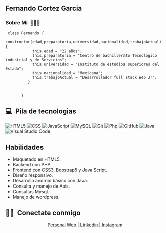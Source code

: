 
<h2> Fernando Cortez Garcia</h2>

<h3> Sobre Mi&nbsp; 👨🏻‍💻  </h3>

```
 class Fernando {
           constructor(edad,preparatoria,universidad,nacionalidad,trabajoActual) {
            this.edad = "22 años";
            this.preparatoria = "Centro de bachillerato Tecnologico industrial y de Servicios";
            this.universidad = "Instituto de estudios superiores del Estado";
            this.nacionalidad = "Mexicana";
            this.trabajoActual = "Desarrollador full stack Web Jr";
          }
          
         
       }
```


## 💻 &nbsp;Pila de tecnologias

  ![HTML5](https://img.shields.io/badge/-HTML5-333333?style=flat&logo=HTML5)
  ![CSS](https://img.shields.io/badge/-CSS-333333?style=flat&logo=CSS3&logoColor=1572B6)
  ![JavaScript](https://img.shields.io/badge/-JavaScript-333333?style=flat&logo=javascript)
  ![MySQL](https://img.shields.io/badge/-MySQL-333333?style=flat&logo=mysql)
  ![Git](https://img.shields.io/badge/-Git-333333?style=flat&logo=git)
  ![Php](https://img.shields.io/badge/-Php-333333?style=flat&logo=php)
  ![GitHub](https://img.shields.io/badge/-GitHub-333333?style=flat&logo=github)
  ![Java](https://img.shields.io/badge/-java-333333?style=flat&logo=java)
  ![Visual Studio Code](https://img.shields.io/badge/-Visual%20Studio%20Code-333333?style=flat&logo=visual-studio-code&logoColor=007ACC)
<br/>
## Habilidades
- Maquetado en HTML5.
- Backend con PHP.
- Frontend con CSS3, Boostrap5 y Java Script.
- Diseño responsivo.
- Desarrollo android básico con Java.
- Consulta y manejo de Apis.
- Consultas Mysql.
- Manejo de wordpress.

## 🤝🏻 &nbsp;Conectate conmigo

<p align="center">
 <a href="https://fernando-cortez-garcia.github.io/personal-web/">Personal Web | </a>
<a href="https://www.linkedin.com/in/fernando-cortez-garcia-8a4a61200/"> Linkedin | </a>
<a href="https://www.instagram.com/fernando_cortez_mx/"> Instagram </a>
</p>

